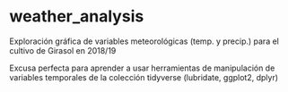 # weather_analysis

Exploración gráfica de variables meteorológicas (temp. y precip.) para el cultivo de Girasol en 2018/19 

Excusa perfecta para aprender a usar herramientas de manipulación de variables temporales de la colección tidyverse (lubridate, ggplot2, dplyr)

